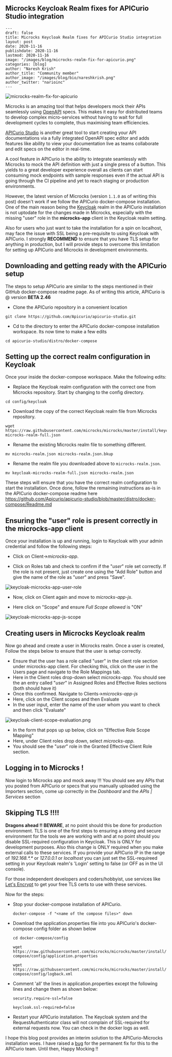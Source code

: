 ## Microcks Keycloak Realm fixes for APICurio Studio integration

```
---
draft: false
title: Microcks Keycloak Realm fixes for APICurio Studio integration
layout: post
date: 2020-11-16
publishdate: 2020-11-16
lastmod: 2020-11-16
image: "/images/blog/microcks-realm-fix-for-apicurio.png"
categories: [blog]
author: "Naresh Krish"
author_title: "Community member"
author_image: "/images/blog/bio/nareshkrish.png"
author_twitter: "narioinc"
---
```

![microcks-realm-fix-for-apicurio](/images/blog/microcks-realm-fix-for-apicurio.png)

Microcks is an amazing tool that helps developers mock their APIs seamlessly using [OpenAPI](https://www.openapis.org/) specs. This makes it easy for distributed teams to develop complex micro-services without having to wait for full development cycles to complete, thus maximising team efficiencies.

[APICurio Studio](https://www.apicur.io/studio/) is another great tool to start creating your API documentations via a fully integrated OpenAPI spec editor and adds features like ability to view your documentation live as teams collaborate and edit specs on the editor in real-time.

A cool feature in APICurio is the ability to integrate seamlessly with Microcks to mock the API definition with just a single press of a button. This yields to a great developer experience overall as clients can start consuming mock endpoints with sample responses even if the actual API is going through the CI pipeline and yet to reach staging or production environments.

However, the latest version of Microcks (version `1.1.0` as of writing this post) doesn't work if we follow the APICurio docker-compose installation. One of the main reason being the [Keycloak](https://www.keycloak.org/) realm in the APICurio installation is not uptodate for the changes made in Microcks, especially with the missing "user" role in the **microcks-app** client in the Keycloak realm setting. 

Also for users who just want to take the installation for a spin on localhost, may face the issue with SSL being a pre-requisite to using Keycloak with APICurio. I strongly **RECOMMEND** to ensure that you have TLS setup for anything in production, but I will provide steps to overcome this limitation for setting up APICurio and Microcks in development environments.

## Downloading and getting ready with the APICurio setup

The steps to setup APICurio are similar to the steps mentioned in their GitHub docker-compose readme page. As of writing this article, APICurio is @ version **BETA 2.46**

- Clone the APICurio repository in a convenient location 

```
git clone https://github.com/Apicurio/apicurio-studio.git
```

- Cd to the directory to enter the APICurio docker-compose installation workspace. Its now time to make a few edits

```
cd apicurio-studio/distro/docker-compose
```

## Setting up the correct realm configuration in Keycloak

Once your inside the docker-compose workspace. Make the following edits:

- Replace the Keycloak realm configuration with the correct one from Microcks repository. Start by changing to the config directory.


```
cd config/keycloak
```

- Download the copy of the correct Keycloak realm file from Microcks repository.


```
wget https://raw.githubusercontent.com/microcks/microcks/master/install/keycloak-microcks-realm-full.json
```

- Rename the existing Microcks realm file to something different.


```
mv microcks-realm.json microcks-realm.json.bkup
```

- Rename the realm file you downloaded above to `microcks-realm.json`.


```
mv keycloak-microcks-realm-full.json microcks-realm.json
```

These steps will ensure that you have the correct realm configuration to start the installation. Once done, follow the remaining instructions as-is in the APICurio docker-compose readme here https://github.com/Apicurio/apicurio-studio/blob/master/distro/docker-compose/Readme.md

## Ensuring the "user" role is present correctly in the microcks-app client

Once your installation is up and running, login to Keycloak with your admin credential and follow the following steps:

* Click on Client->*microcks-app*.

* Click on Roles tab and check to confirm if the "*user*" role set correctly. If the role is not present, just create one using the "Add Role" button and give the name of the role as "*user*" and press "Save".

![keycloak-microcks-app-user-role](/images/blog/keycloak-microcks-app-user-role.png)

* Now, click on Client again and move to *microcks-app-js*.

* Here click on "Scope" and ensure *Full Scope allowed* is "ON"

![keycloak-microcks-app-js-scope](images/blog/keycloak-microcks-app-js-scope.png)


## Creating users in Microcks Keycloak realm

Now go ahead and create a user in Microcks realm. Once a user is created, Follow the steps below to ensure that the user is setup correctly.

* Ensure that the user has a role called "user" in the client role section under microcks-app client. For checking this, click on the user in the Users page and navigate to the Role Mappings tab. 
* Here in the Client roles drop-down select *microcks-app.* You should see the an entry called "*user*" in Assigned Roles and Effective Roles sections (both should have it)
* Once this confirmed. Navigate to Clients->*microcks-app-js*
* Here, click on the Client scopes and then Evaluate
* In the user input, enter the name of the user whom you want to check and then click "Evaluate"

![keycloak-client-scope-evaluation.png](/home/narioinc89/Downloads/images/blog/keycloak-client-scope-evaluation.png.png)

* In the form that pops up up below, click on "Effective Role Scope Mapping"
* Here, under Client roles drop down, select *microcks-app*.
* You should see the "*user*" role in the Granted Effective Client Role section.

## Logging in to Microcks !

Now login to Microcks app and mock away !!! You should see any APIs that you posted from APICurio or specs that you manually uploaded using the Importers section, come up correctly in the *Dashboard* and the *APIs | Services* section

## Skipping TLS !!!!

**Dragons ahead !! BEWARE**, at no point should this be done for production environment. TLS is one of the first steps to ensuring a strong and secure environment for the tools we are working with and at no point should you disable SSL-required configuration in Keycloak. This is ONLY for development purposes. Also this change is ONLY required when you make external calls to these services. If you provide your APICurio IP in the range of *192.168.\*.\** or *127.0.0.1* or *localhost* you can just set the SSL-requireed setting in your Keycloak realm's 'Login' setting to false (or OFF as in the UI console). 

For those independent developers and coders/hobbyist, use services like [Let's Encrypt](https://letsencrypt.org/) to get your free TLS certs to use with these services.  

Now for the steps:

* Stop your docker-compose installation of APICurio. 

  ```
  docker-compose -f "<name of the compose files>" down
  ```

* Download the application.properties file into you APICurio's docker-compose config folder as shown below

  ```
  cd docker-compose/config
  
  wget https://raw.githubusercontent.com/microcks/microcks/master/install/docker-compose/config/application.properties
  
  wget https://raw.githubusercontent.com/microcks/microcks/master/install/docker-compose/config/logback.xml
  ```

* Comment 'all' the lines in application.properties except the following lines and change them as shown below:

  ```
  security.require-ssl=false
  
  keycloak.ssl-required=false
  ```

* Restart your APICurio installation. The Keycloak system and the RequestAuthenticator class will not complain of SSL-required for external requests now. You can check in the docker logs as well. 


I hope this blog post provides an interim solution to the APICurio-Microcks installation woes. I have raised a [bug](https://github.com/Apicurio/apicurio-studio/issues/1319#issuecomment-726690052) for the permanent fix for this to the APICurio team. Until then, Happy Mocking !!